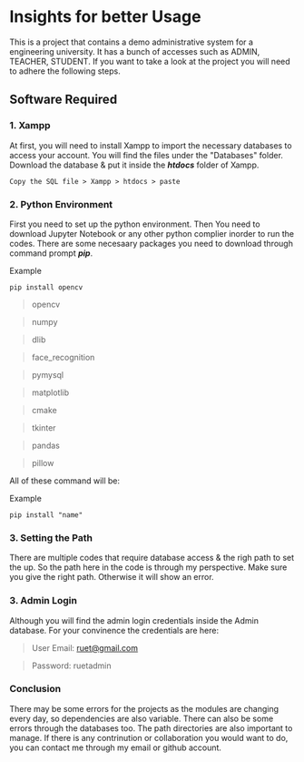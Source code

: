 #  Insights for better Usage
This is a project that contains a demo administrative system for a engineering university. It has a bunch of accesses such as ADMIN, TEACHER, STUDENT. If you want to take a look at the project you will need to adhere the following steps. 
## Software Required 
### 1. Xampp
 
At first, you will need to install Xampp to import the necessary databases to access your account. You will find the files under the "Databases" folder. Download the database & put it inside the ***htdocs*** folder of Xampp.

``` 
Copy the SQL file > Xampp > htdocs > paste 
``` 
### 2. **Python Environment**
First you need to set up the python environment. Then You need to download Jupyter Notebook or any other python complier inorder to run the codes. There are some necesaary packages you need to download through command prompt ***pip***.

Example
```
pip install opencv
```
>opencv

>numpy

>dlib

>face_recognition

>pymysql

>matplotlib

>cmake

>tkinter

>pandas

>pillow




All of these command will be: 

Example
```
pip install "name"
```
### 3. **Setting the Path**

There are multiple codes that require database access & the righ path to set the up. So the path here in the code is through my perspective. Make sure you give the right path. Otherwise it will show an error. 

### 3. **Admin Login**
Although you will find the admin login credentials inside the Admin database. For your convinence the credentials are here: 

>User Email:   ruet@gmail.com

>Password:   ruetadmin


### **Conclusion**

There may be some errors for the projects as the modules are changing every day, so dependencies are also variable. There can also be some errors through the databases too. The path directories are also important to manage. If there is any contrinution or collaboration you would want to do, you can contact me through my email or github account. 
